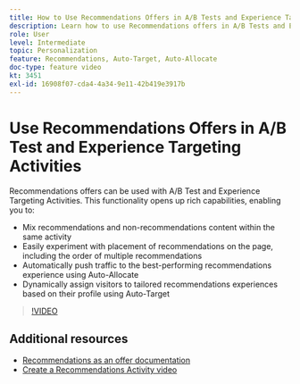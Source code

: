 ```yaml
---
title: How to Use Recommendations Offers in A/B Tests and Experience Targeting Activities
description: Learn how to use Recommendations offers in A/B Tests and Experience Targeting Activities in Adobe Target.
role: User
level: Intermediate
topic: Personalization
feature: Recommendations, Auto-Target, Auto-Allocate
doc-type: feature video
kt: 3451
exl-id: 16908f07-cda4-4a34-9e11-42b419e3917b
---
```

# Use Recommendations Offers in A/B Test and Experience Targeting Activities

Recommendations offers can be used with A/B Test and Experience Targeting Activities. This functionality opens up rich capabilities, enabling you to:

* Mix recommendations and non-recommendations content within the same activity
* Easily experiment with placement of recommendations on the page, including the order of multiple recommendations
* Automatically push traffic to the best-performing recommendations experience using Auto-Allocate
* Dynamically assign visitors to tailored recommendations experiences based on their profile using Auto-Target

>[!VIDEO](https://video.tv.adobe.com/v/28878?quality=12)

## Additional resources

* [Recommendations as an offer documentation](https://experienceleague.adobe.com/docs/target/using/recommendations/recommendations-as-an-offer.html?lang=en)
* [Create a Recommendations Activity video](create-a-recommendations-activity.md)
